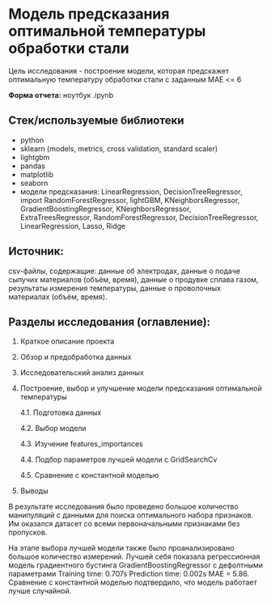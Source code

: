 # Модель предсказания оптимальной температуры обработки стали

Цель исследования - построение модели, которая предскажет оптимальную температуру обработки стали с заданным MAE <= 6

__Форма отчета:__  ноутбук .ipynb 

## Стек/используемые библиотеки
- python
- sklearn (models, metrics, cross validation, standard scaler)
- lightgbm
- pandas
- matplotlib
- seaborn
- модели предсказания: LinearRegression, DecisionTreeRegressor, import RandomForestRegressor, lightGBM, KNeighborsRegressor,
    GradientBoostingRegressor, KNeighborsRegressor, ExtraTreesRegressor, RandomForestRegressor, DecisionTreeRegressor,
    LinearRegression, Lasso, Ridge

## Источник:
csv-файлы, содержащие: данные об электродах, данные о подаче сыпучих материалов (объём, время), данные о продувке сплава газом, результаты измерения температуры,
данные о проволочных материалах (объём, время).

## Разделы исследования (оглавление):

1. Краткое описание проекта

2. Обзор и предобработка данных

3. Исследовательский анализ данных

4. Построение, выбор и улучшение модели предсказания оптимальной температуры
    
    4.1. Подготовка данных
    
    4.2. Выбор модели
   
    4.3. Изучение features_importances
    
    4.4. Подбор параметров лучшей модели с GridSearchCv
   
    4.5. Сравнение с константной моделью

5.  Выводы 


В результате исследования было проведено большое количество манипуляций с данными для поиска оптимального набора признаков. Им оказался датасет со всеми первоначальными признаками без пропусков.

На этапе выбора лучшей модели также было проанализировано большое количество измерений. Лучшей себя показала регрессионная модель градиентного бустинга GradientBoostingRegressor c дефолтными параметрами Training time: 0.707s Prediction time: 0.002s МАЕ = 5.86.
Сравнение с константной моделью подтвердило, что модель работает лучше случайной.

